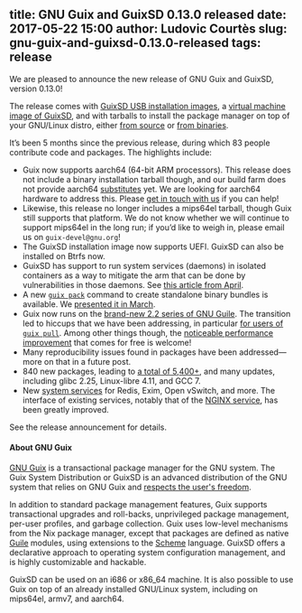 title: GNU Guix and GuixSD 0.13.0 released
date: 2017-05-22 15:00
author: Ludovic Courtès
slug: gnu-guix-and-guixsd-0.13.0-released
tags: release
---
We are pleased to announce the new release of GNU Guix and GuixSD,
version 0.13.0!

The release comes with
[GuixSD USB installation images](https://www.gnu.org/software/guix/manual/html_node/System-Installation.html),
a
[virtual machine image of GuixSD](https://www.gnu.org/software/guix/manual/html_node/Running-GuixSD-in-a-VM.html),
and with tarballs to install the package manager on top of your
GNU/Linux distro, either
[from source](https://www.gnu.org/software/guix/manual/html_node/Requirements.html)
or
[from binaries](https://www.gnu.org/software/guix/manual/html_node/Binary-Installation.html).

It’s been 5 months since the previous release, during which 83 people
contribute code and packages.  The highlights include:

  - Guix now supports aarch64 (64-bit ARM processors).  This release
    does not include a binary installation tarball though, and our build
    farm does not provide aarch64
    [substitutes](https://www.gnu.org/software/guix/manual/html_node/Substitutes.html)
    yet.  We are looking for aarch64 hardware to address this.  Please
    [get in touch with us](https://www.gnu.org/software/guix/donate/) if
    you can help!
  - Likewise, this release no longer includes a mips64el tarball, though
    Guix still supports that platform.  We do not know whether we will
    continue to support mips64el in the long run; if you’d like to weigh
    in, please email us on `guix-devel@gnu.org`!
  - The GuixSD installation image now supports UEFI.  GuixSD can also be
    installed on Btrfs now.
  - GuixSD has support to run system services (daemons) in isolated
    containers as a way to mitigate the arm that can be done by
    vulnerabilities in those daemons.  See
    [this article from April](https://www.gnu.org/software/guix/news/running-system-services-in-containers.html).
  - A new
    [`guix pack`](https://www.gnu.org/software/guix/manual/html_node/Invoking-guix-pack.html)
    command to create standalone binary bundles is available.  We
    [presented it in March](https://www.gnu.org/software/guix/news/creating-bundles-with-guix-pack.html).
  - Guix now runs on the
    [brand-new 2.2 series of GNU Guile](https://www.gnu.org/software/guile/news/gnu-guile-220-released.html).
    The transition led to hiccups that we have been addressing, in particular
    [for users of `guix pull`](https://lists.gnu.org/archive/html/guix-devel/2017-05/msg00123.html).
    Among other things though, the
    [noticeable performance improvement](https://lists.gnu.org/archive/html/guix-devel/2017-04/msg00427.html)
    that comes for free is welcome!
  - Many reproducibility issues found in packages have been
    addressed—more on that in a future post.
  - 840 new packages, leading to
    [a total of 5,400+](https://www.gnu.org/software/guix/packages/),
    and many updates, including glibc 2.25, Linux-libre 4.11, and GCC 7.
  - New
    [system services](https://www.gnu.org/software/guix/manual/html_node/Services.html)
    for Redis, Exim, Open vSwitch, and more.  The interface of existing
    services, notably that of the
    [NGINX service](https://www.gnu.org/software/guix/manual/html_node/Web-Services.html),
    has been greatly improved.

See the release announcement for details.

#### About GNU Guix

[GNU Guix](https://www.gnu.org/software/guix) is a transactional package
manager for the GNU system.  The Guix System Distribution or GuixSD is
an advanced distribution of the GNU system that relies on GNU Guix and
[respects the user's
freedom](https://www.gnu.org/distros/free-system-distribution-guidelines.html).

In addition to standard package management features, Guix supports
transactional upgrades and roll-backs, unprivileged package management,
per-user profiles, and garbage collection.  Guix uses low-level
mechanisms from the Nix package manager, except that packages are
defined as native [Guile](https://www.gnu.org/software/guile) modules,
using extensions to the [Scheme](http://schemers.org) language.  GuixSD
offers a declarative approach to operating system configuration
management, and is highly customizable and hackable.

GuixSD can be used on an i686 or x86_64 machine.  It is also possible to
use Guix on top of an already installed GNU/Linux system, including on
mips64el, armv7, and aarch64.


